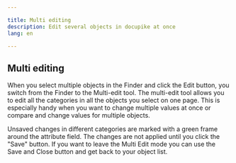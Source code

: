 ```yaml
---

title: Multi editing
description: Edit several objects in docupike at once
lang: en

---
```


## Multi editing

When you select multiple objects in the Finder and click the Edit button, you switch from the Finder to the Multi-edit tool. The multi-edit tool allows you to edit all the categories in all the objects you select on one page. This is especially handy when you want to change multiple values at once or compare and change values for multiple objects.

Unsaved changes in different categories are marked with a green frame around the attribute field. The changes are not applied until you click the "Save" button. If you want to leave the Multi Edit mode you can use the Save and Close button and get back to your object list.
